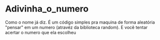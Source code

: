 # Adivinha_o_numero

Como o nome já diz.
É um código simples pra maquina de forma aleatória
"pensar" em um numero (atravéz da biblioteca random).
E você tentar acertar o numero que ela escolheu
